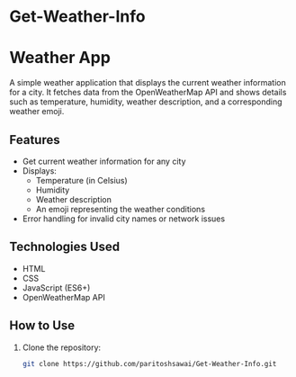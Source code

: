 # Get-Weather-Info
# Weather App

A simple weather application that displays the current weather information for a city. It fetches data from the OpenWeatherMap API and shows details such as temperature, humidity, weather description, and a corresponding weather emoji.

## Features
- Get current weather information for any city
- Displays:
  - Temperature (in Celsius)
  - Humidity
  - Weather description
  - An emoji representing the weather conditions
- Error handling for invalid city names or network issues

## Technologies Used
- HTML
- CSS
- JavaScript (ES6+)
- OpenWeatherMap API

## How to Use
1. Clone the repository:
   ```bash
   git clone https://github.com/paritoshsawai/Get-Weather-Info.git
